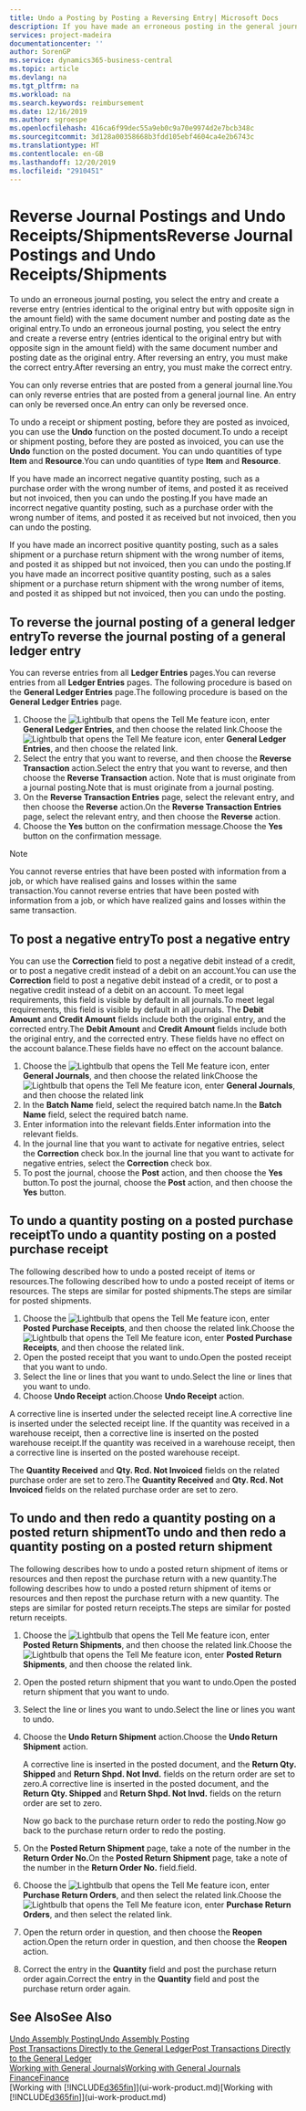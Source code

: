 ```yaml
---
title: Undo a Posting by Posting a Reversing Entry| Microsoft Docs
description: If you have made an erroneous posting in the general journal, then you can use the Reverse Transaction function to undo the posting with a correct audit trail.
services: project-madeira
documentationcenter: ''
author: SorenGP
ms.service: dynamics365-business-central
ms.topic: article
ms.devlang: na
ms.tgt_pltfrm: na
ms.workload: na
ms.search.keywords: reimbursement
ms.date: 12/16/2019
ms.author: sgroespe
ms.openlocfilehash: 416ca6f99dec55a9eb0c9a70e9974d2e7bcb348c
ms.sourcegitcommit: 3d128a00358668b3fdd105ebf4604ca4e2b6743c
ms.translationtype: HT
ms.contentlocale: en-GB
ms.lasthandoff: 12/20/2019
ms.locfileid: "2910451"
---
```

# <a name="reverse-journal-postings-and-undo-receiptsshipments"></a><span data-ttu-id="92008-103">Reverse Journal Postings and Undo Receipts/Shipments</span><span class="sxs-lookup"><span data-stu-id="92008-103">Reverse Journal Postings and Undo Receipts/Shipments</span></span>
<span data-ttu-id="92008-104">To undo an erroneous journal posting, you select the entry and create a reverse entry (entries identical to the original entry but with opposite sign in the amount field) with the same document number and posting date as the original entry.</span><span class="sxs-lookup"><span data-stu-id="92008-104">To undo an erroneous journal posting, you select the entry and create a reverse entry (entries identical to the original entry but with opposite sign in the amount field) with the same document number and posting date as the original entry.</span></span> <span data-ttu-id="92008-105">After reversing an entry, you must make the correct entry.</span><span class="sxs-lookup"><span data-stu-id="92008-105">After reversing an entry, you must make the correct entry.</span></span>

<span data-ttu-id="92008-106">You can only reverse entries that are posted from a general journal line.</span><span class="sxs-lookup"><span data-stu-id="92008-106">You can only reverse entries that are posted from a general journal line.</span></span> <span data-ttu-id="92008-107">An entry can only be reversed once.</span><span class="sxs-lookup"><span data-stu-id="92008-107">An entry can only be reversed once.</span></span>

<span data-ttu-id="92008-108">To undo a receipt or shipment posting, before they are posted as invoiced, you can use the **Undo** function on the posted document.</span><span class="sxs-lookup"><span data-stu-id="92008-108">To undo a receipt or shipment posting, before they are posted as invoiced, you can use the **Undo** function on the posted document.</span></span> <span data-ttu-id="92008-109">You can undo quantities of type **Item** and **Resource**.</span><span class="sxs-lookup"><span data-stu-id="92008-109">You can undo quantities of type **Item** and **Resource**.</span></span>

<span data-ttu-id="92008-110">If you have made an incorrect negative quantity posting, such as a purchase order with the wrong number of items, and posted it as received but not invoiced, then you can undo the posting.</span><span class="sxs-lookup"><span data-stu-id="92008-110">If you have made an incorrect negative quantity posting, such as a purchase order with the wrong number of items, and posted it as received but not invoiced, then you can undo the posting.</span></span>

<span data-ttu-id="92008-111">If you have made an incorrect positive quantity posting, such as a sales shipment or a purchase return shipment with the wrong number of items, and posted it as shipped but not invoiced, then you can undo the posting.</span><span class="sxs-lookup"><span data-stu-id="92008-111">If you have made an incorrect positive quantity posting, such as a sales shipment or a purchase return shipment with the wrong number of items, and posted it as shipped but not invoiced, then you can undo the posting.</span></span>   

## <a name="to-reverse-the-journal-posting-of-a-general-ledger-entry"></a><span data-ttu-id="92008-112">To reverse the journal posting of a general ledger entry</span><span class="sxs-lookup"><span data-stu-id="92008-112">To reverse the journal posting of a general ledger entry</span></span>
<span data-ttu-id="92008-113">You can reverse entries from all **Ledger Entries** pages.</span><span class="sxs-lookup"><span data-stu-id="92008-113">You can reverse entries from all **Ledger Entries** pages.</span></span> <span data-ttu-id="92008-114">The following procedure is based on the **General Ledger Entries** page.</span><span class="sxs-lookup"><span data-stu-id="92008-114">The following procedure is based on the **General Ledger Entries** page.</span></span>
1. <span data-ttu-id="92008-115">Choose the ![Lightbulb that opens the Tell Me feature](media/ui-search/search_small.png "Tell me what you want to do") icon, enter **General Ledger Entries**, and then choose the related link.</span><span class="sxs-lookup"><span data-stu-id="92008-115">Choose the ![Lightbulb that opens the Tell Me feature](media/ui-search/search_small.png "Tell me what you want to do") icon, enter **General Ledger Entries**, and then choose the related link.</span></span>
2. <span data-ttu-id="92008-116">Select the entry that you want to reverse, and then choose the **Reverse Transaction** action.</span><span class="sxs-lookup"><span data-stu-id="92008-116">Select the entry that you want to reverse, and then choose the **Reverse Transaction** action.</span></span> <span data-ttu-id="92008-117">Note that is must originate from a journal posting.</span><span class="sxs-lookup"><span data-stu-id="92008-117">Note that is must originate from a journal posting.</span></span>
3. <span data-ttu-id="92008-118">On the **Reverse Transaction Entries** page, select the relevant entry, and then choose the **Reverse** action.</span><span class="sxs-lookup"><span data-stu-id="92008-118">On the **Reverse Transaction Entries** page, select the relevant entry, and then choose the **Reverse** action.</span></span>
4. <span data-ttu-id="92008-119">Choose the **Yes** button on the confirmation message.</span><span class="sxs-lookup"><span data-stu-id="92008-119">Choose the **Yes** button on the confirmation message.</span></span>

> [!NOTE]
> <span data-ttu-id="92008-120">You cannot reverse entries that have been posted with information from a job, or which have realised gains and losses within the same transaction.</span><span class="sxs-lookup"><span data-stu-id="92008-120">You cannot reverse entries that have been posted with information from a job, or which have realized gains and losses within the same transaction.</span></span>

## <a name="to-post-a-negative-entry"></a><span data-ttu-id="92008-121">To post a negative entry</span><span class="sxs-lookup"><span data-stu-id="92008-121">To post a negative entry</span></span>  
<span data-ttu-id="92008-122">You can use the **Correction** field to post a negative debit instead of a credit, or to post a negative credit instead of a debit on an account.</span><span class="sxs-lookup"><span data-stu-id="92008-122">You can use the **Correction** field to post a negative debit instead of a credit, or to post a negative credit instead of a debit on an account.</span></span> <span data-ttu-id="92008-123">To meet legal requirements, this field is visible by default in all journals.</span><span class="sxs-lookup"><span data-stu-id="92008-123">To meet legal requirements, this field is visible by default in all journals.</span></span> <span data-ttu-id="92008-124">The **Debit Amount** and **Credit Amount** fields include both the original entry, and the corrected entry.</span><span class="sxs-lookup"><span data-stu-id="92008-124">The **Debit Amount** and **Credit Amount** fields include both the original entry, and the corrected entry.</span></span> <span data-ttu-id="92008-125">These fields have no effect on the account balance.</span><span class="sxs-lookup"><span data-stu-id="92008-125">These fields have no effect on the account balance.</span></span>  

1.  <span data-ttu-id="92008-126">Choose the ![Lightbulb that opens the Tell Me feature](media/ui-search/search_small.png "Tell me what you want to do") icon, enter **General Journals**, and then choose the related link</span><span class="sxs-lookup"><span data-stu-id="92008-126">Choose the ![Lightbulb that opens the Tell Me feature](media/ui-search/search_small.png "Tell me what you want to do") icon, enter **General Journals**, and then choose the related link</span></span>  
2.  <span data-ttu-id="92008-127">In the **Batch Name** field, select the required batch name.</span><span class="sxs-lookup"><span data-stu-id="92008-127">In the **Batch Name** field, select the required batch name.</span></span>  
3.  <span data-ttu-id="92008-128">Enter information into the relevant fields.</span><span class="sxs-lookup"><span data-stu-id="92008-128">Enter information into the relevant fields.</span></span>  
4.  <span data-ttu-id="92008-129">In the journal line that you want to activate for negative entries, select the **Correction** check box.</span><span class="sxs-lookup"><span data-stu-id="92008-129">In the journal line that you want to activate for negative entries, select the **Correction** check box.</span></span>  
5.  <span data-ttu-id="92008-130">To post the journal, choose the **Post** action, and then choose the **Yes** button.</span><span class="sxs-lookup"><span data-stu-id="92008-130">To post the journal, choose the **Post** action, and then choose the **Yes** button.</span></span>

## <a name="to-undo-a-quantity-posting-on-a-posted-purchase-receipt"></a><span data-ttu-id="92008-131">To undo a quantity posting on a posted purchase receipt</span><span class="sxs-lookup"><span data-stu-id="92008-131">To undo a quantity posting on a posted purchase receipt</span></span>  
<span data-ttu-id="92008-132">The following described how to undo a posted receipt of items or resources.</span><span class="sxs-lookup"><span data-stu-id="92008-132">The following described how to undo a posted receipt of items or resources.</span></span> <span data-ttu-id="92008-133">The steps are similar for posted shipments.</span><span class="sxs-lookup"><span data-stu-id="92008-133">The steps are similar for posted shipments.</span></span>

1.  <span data-ttu-id="92008-134">Choose the ![Lightbulb that opens the Tell Me feature](media/ui-search/search_small.png "Tell me what you want to do") icon, enter **Posted Purchase Receipts**, and then choose the related link.</span><span class="sxs-lookup"><span data-stu-id="92008-134">Choose the ![Lightbulb that opens the Tell Me feature](media/ui-search/search_small.png "Tell me what you want to do") icon, enter **Posted Purchase Receipts**, and then choose the related link.</span></span>  
2.  <span data-ttu-id="92008-135">Open the posted receipt that you want to undo.</span><span class="sxs-lookup"><span data-stu-id="92008-135">Open the posted receipt that you want to undo.</span></span>  
3.  <span data-ttu-id="92008-136">Select the line or lines that you want to undo.</span><span class="sxs-lookup"><span data-stu-id="92008-136">Select the line or lines that you want to undo.</span></span>  
4.  <span data-ttu-id="92008-137">Choose **Undo Receipt** action.</span><span class="sxs-lookup"><span data-stu-id="92008-137">Choose **Undo Receipt** action.</span></span>

<span data-ttu-id="92008-138">A corrective line is inserted under the selected receipt line.</span><span class="sxs-lookup"><span data-stu-id="92008-138">A corrective line is inserted under the selected receipt line.</span></span> <span data-ttu-id="92008-139">If the quantity was received in a warehouse receipt, then a corrective line is inserted on the posted warehouse receipt.</span><span class="sxs-lookup"><span data-stu-id="92008-139">If the quantity was received in a warehouse receipt, then a corrective line is inserted on the posted warehouse receipt.</span></span>  

<span data-ttu-id="92008-140">The **Quantity Received** and **Qty. Rcd. Not Invoiced** fields on the related purchase order are set to zero.</span><span class="sxs-lookup"><span data-stu-id="92008-140">The **Quantity Received** and **Qty. Rcd. Not Invoiced** fields on the related purchase order are set to zero.</span></span>

## <a name="to-undo-and-then-redo-a-quantity-posting-on-a-posted-return-shipment"></a><span data-ttu-id="92008-141">To undo and then redo a quantity posting on a posted return shipment</span><span class="sxs-lookup"><span data-stu-id="92008-141">To undo and then redo a quantity posting on a posted return shipment</span></span>
<span data-ttu-id="92008-142">The following describes how to undo a posted return shipment of items or resources and then repost the purchase return with a new quantity.</span><span class="sxs-lookup"><span data-stu-id="92008-142">The following describes how to undo a posted return shipment of items or resources and then repost the purchase return with a new quantity.</span></span> <span data-ttu-id="92008-143">The steps are similar for posted return receipts.</span><span class="sxs-lookup"><span data-stu-id="92008-143">The steps are similar for posted return receipts.</span></span>

1.  <span data-ttu-id="92008-144">Choose the ![Lightbulb that opens the Tell Me feature](media/ui-search/search_small.png "Tell me what you want to do") icon, enter **Posted Return Shipments**, and then choose the related link.</span><span class="sxs-lookup"><span data-stu-id="92008-144">Choose the ![Lightbulb that opens the Tell Me feature](media/ui-search/search_small.png "Tell me what you want to do") icon, enter **Posted Return Shipments**, and then choose the related link.</span></span>  
2.  <span data-ttu-id="92008-145">Open the posted return shipment that you want to undo.</span><span class="sxs-lookup"><span data-stu-id="92008-145">Open the posted return shipment that you want to undo.</span></span>
3. <span data-ttu-id="92008-146">Select the line or lines you want to undo.</span><span class="sxs-lookup"><span data-stu-id="92008-146">Select the line or lines you want to undo.</span></span>  

4.  <span data-ttu-id="92008-147">Choose the **Undo Return Shipment** action.</span><span class="sxs-lookup"><span data-stu-id="92008-147">Choose the **Undo Return Shipment** action.</span></span>  

    <span data-ttu-id="92008-148">A corrective line is inserted in the posted document, and the **Return Qty. Shipped** and **Return Shpd. Not Invd.** fields on the return order are set to zero.</span><span class="sxs-lookup"><span data-stu-id="92008-148">A corrective line is inserted in the posted document, and the **Return Qty. Shipped** and **Return Shpd. Not Invd.** fields on the return order are set to zero.</span></span>  

    <span data-ttu-id="92008-149">Now go back to the purchase return order to redo the posting.</span><span class="sxs-lookup"><span data-stu-id="92008-149">Now go back to the purchase return order to redo the posting.</span></span>  

5.  <span data-ttu-id="92008-150">On the **Posted Return Shipment** page, take a note of the number in the **Return Order No.**</span><span class="sxs-lookup"><span data-stu-id="92008-150">On the **Posted Return Shipment** page, take a note of the number in the **Return Order No.**</span></span> <span data-ttu-id="92008-151">field.</span><span class="sxs-lookup"><span data-stu-id="92008-151">field.</span></span>  
6.  <span data-ttu-id="92008-152">Choose the ![Lightbulb that opens the Tell Me feature](media/ui-search/search_small.png "Tell me what you want to do") icon, enter **Purchase Return Orders**, and then select the related link.</span><span class="sxs-lookup"><span data-stu-id="92008-152">Choose the ![Lightbulb that opens the Tell Me feature](media/ui-search/search_small.png "Tell me what you want to do") icon, enter **Purchase Return Orders**, and then select the related link.</span></span>  
7.  <span data-ttu-id="92008-153">Open the return order in question, and then choose the **Reopen** action.</span><span class="sxs-lookup"><span data-stu-id="92008-153">Open the return order in question, and then choose the **Reopen** action.</span></span>  
8.  <span data-ttu-id="92008-154">Correct the entry in the **Quantity** field and post the purchase return order again.</span><span class="sxs-lookup"><span data-stu-id="92008-154">Correct the entry in the **Quantity** field and post the purchase return order again.</span></span>  

## <a name="see-also"></a><span data-ttu-id="92008-155">See Also</span><span class="sxs-lookup"><span data-stu-id="92008-155">See Also</span></span>
[<span data-ttu-id="92008-156">Undo Assembly Posting</span><span class="sxs-lookup"><span data-stu-id="92008-156">Undo Assembly Posting</span></span>](assembly-how-to-undo-assembly-posting.md)  
[<span data-ttu-id="92008-157">Post Transactions Directly to the General Ledger</span><span class="sxs-lookup"><span data-stu-id="92008-157">Post Transactions Directly to the General Ledger</span></span>](finance-how-post-transactions-directly.md)  
[<span data-ttu-id="92008-158">Working with General Journals</span><span class="sxs-lookup"><span data-stu-id="92008-158">Working with General Journals</span></span>](ui-work-general-journals.md)  
[<span data-ttu-id="92008-159">Finance</span><span class="sxs-lookup"><span data-stu-id="92008-159">Finance</span></span>](finance.md)  
<span data-ttu-id="92008-160">[Working with [!INCLUDE[d365fin](includes/d365fin_md.md)]](ui-work-product.md)</span><span class="sxs-lookup"><span data-stu-id="92008-160">[Working with [!INCLUDE[d365fin](includes/d365fin_md.md)]](ui-work-product.md)</span></span>  
